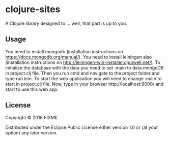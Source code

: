# clojure-sites

A Clojure library designed to ... well, that part is up to you.

## Usage

You need to install mongodb (installation instructions on https://docs.mongodb.org/manual/). You need to install leiningen also (installation instructions on http://leiningen-win-installer.djpowell.net/).
To initialize the database with the data you need to set :main to data.mongoDB in project.clj file. Then you run cmd and navigate to the project folder and type run lein. To start the web application you will need to change :main to start in project.clj file. Now, type in your browser http://localhost:9000/ and start to use this web app.

## License

Copyright © 2016 FIXME

Distributed under the Eclipse Public License either version 1.0 or (at
your option) any later version.
